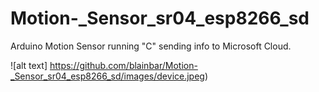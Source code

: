 # Motion-_Sensor_sr04_esp8266_sd
Arduino Motion Sensor running "C" sending info to Microsoft Cloud.

![alt text] https://github.com/blainbar/Motion-_Sensor_sr04_esp8266_sd/images/device.jpeg)
